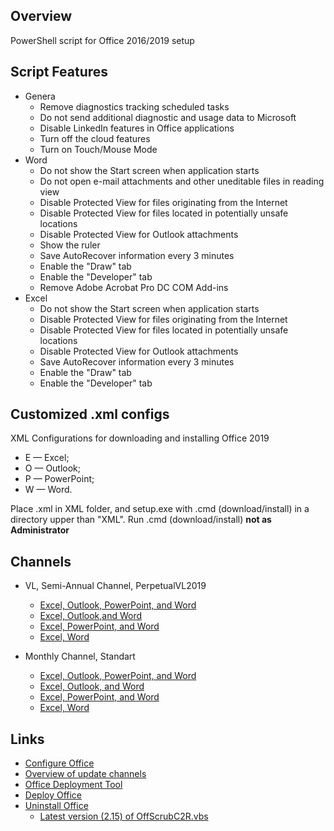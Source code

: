 ## Overview
PowerShell script for Office 2016/2019 setup

## Script Features
- Genera
  -  Remove diagnostics tracking scheduled tasks
  -  Do not send additional diagnostic and usage data to Microsoft
  - Disable LinkedIn features in Office applications
  - Turn off the cloud features
  - Turn on Touch/Mouse Mode
- Word
  - Do not show the Start screen when application starts
  - Do not open e-mail attachments and other uneditable files in reading view
  - Disable Protected View for files originating from the Internet
  - Disable Protected View for files located in potentially unsafe locations
  - Disable Protected View for Outlook attachments
  - Show the ruler
  - Save AutoRecover information every 3 minutes
  - Enable the "Draw" tab
  - Enable the "Developer" tab
  - Remove Adobe Acrobat Pro DC COM Add-ins
- Excel
  - Do not show the Start screen when application starts
  - Disable Protected View for files originating from the Internet
  - Disable Protected View for files located in potentially unsafe locations
  - Disable Protected View for Outlook attachments
  - Save AutoRecover information every 3 minutes
  - Enable the "Draw" tab
  - Enable the "Developer" tab

## Customized .xml configs

XML Configurations for downloading and installing Office 2019
 - E — Excel;
 - O — Outlook;
 - P — PowerPoint;
 - W — Word.

Place .xml in XML folder, and setup.exe with .cmd (download/install) in a directory upper than "XML".
Run .cmd (download/install) **not as Administrator**

## Channels
- VL, Semi-Annual Channel, PerpetualVL2019
   - [Excel, Outlook, PowerPoint, and Word](https://github.com/farag2/Office/blob/master/XML/EOPW_VL.xml)
   - [Excel, Outlook,and Word](https://github.com/farag2/Office/blob/master/XML/EOW_VL.xml)
   - [Excel, PowerPoint, and Word](https://github.com/farag2/Office/blob/master/XML/EPW_VL.xml)
   - [Excel, Word](https://github.com/farag2/Office/blob/master/XML/EW_VL.xml)

- Monthly Channel, Standart
   - [Excel, Outlook, PowerPoint, and Word](https://github.com/farag2/Office/blob/master/XML/EOPW.xml)
   - [Excel, Outlook, and Word](https://github.com/farag2/Office/blob/master/XML/EOW.xml)
   - [Excel, PowerPoint, and Word](https://github.com/farag2/Office/blob/master/XML/EPW.xml)
   - [Excel, Word](https://github.com/farag2/Office/blob/master/XML/EW.xml)

## Links
- [Configure Office](https://config.office.com/deploymentsettings)
- [Overview of update channels](https://docs.microsoft.com/ru-ru/DeployOffice/overview-of-update-channels-for-office-365-proplus)
- [Office Deployment Tool](https://www.microsoft.com/en-us/download/details.aspx?id=49117)
- [Deploy Office](https://docs.microsoft.com/en-us/deployoffice/reference-articles-for-deploying-office-365-proplus)
- [Uninstall Office](https://support.microsoft.com/help/4027149)
   - [Latest version (2.15) of OffScrubC2R.vbs](https://github.com/farag2/Office/blob/master/Office%20Uninstall)
